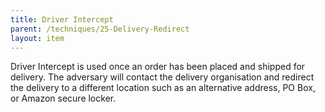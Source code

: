 ```yaml
---
title: Driver Intercept
parent: /techniques/25-Delivery-Redirect
layout: item
---
```


<p>Driver Intercept is used once an order has been placed and shipped for delivery. The adversary will contact the delivery organisation and redirect the delivery to a different location such as an alternative address, PO Box, or Amazon secure locker.</p>
